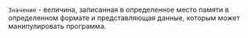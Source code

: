 `Значение` - величина, записанная в определенное место памяти в определенном формате и представляющая данные, которым может манипулировать программа.